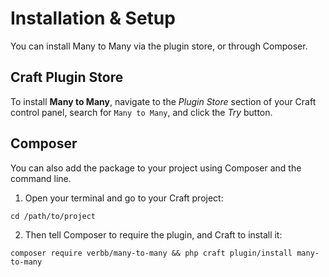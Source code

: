# Installation & Setup
You can install Many to Many via the plugin store, or through Composer.

## Craft Plugin Store
To install **Many to Many**, navigate to the _Plugin Store_ section of your Craft control panel, search for `Many to Many`, and click the _Try_ button.

## Composer
You can also add the package to your project using Composer and the command line.

1. Open your terminal and go to your Craft project:
```shell
cd /path/to/project
```

2. Then tell Composer to require the plugin, and Craft to install it:
```shell
composer require verbb/many-to-many && php craft plugin/install many-to-many
```
